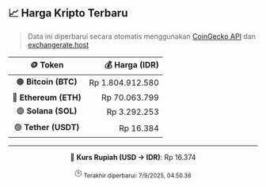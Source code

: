 

<!-- HARGA_KRIPTO -->
## 📈 Harga Kripto Terbaru

> Data ini diperbarui secara otomatis menggunakan [CoinGecko API](https://www.coingecko.com/) dan [exchangerate.host](https://exchangerate.host/)

<div align="center">

| 🪙 Token | 💰 Harga (IDR) |
|:------:|---------------:|
| 🟠 **Bitcoin (BTC)**   | Rp 1.804.912.580 |
| 🔵 **Ethereum (ETH)**  | Rp 70.063.799 |
| 🟣 **Solana (SOL)**    | Rp 3.292.253 |
| 🟢 **Tether (USDT)**   | Rp 16.384 |

---

💱 **Kurs Rupiah (USD → IDR)**: Rp 16.374

🕒 <sub>Terakhir diperbarui: 7/9/2025, 04.50.36</sub>

</div>
<!-- /HARGA_KRIPTO -->